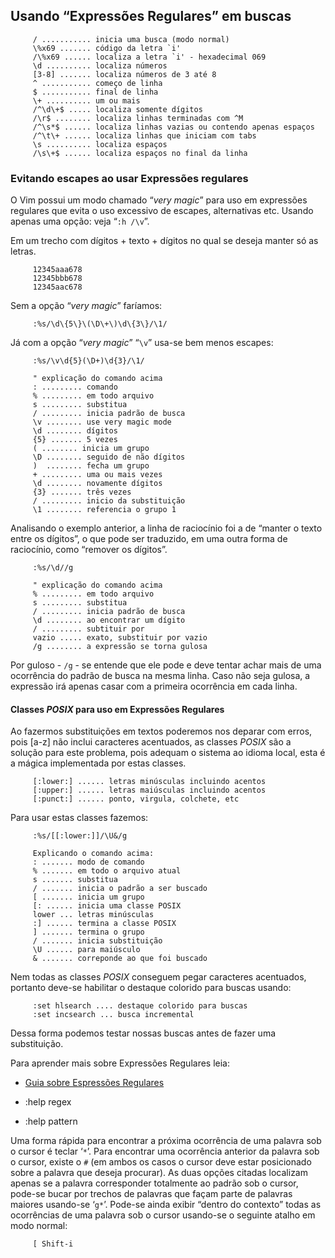 Usando “Expressões Regulares” em buscas
----------------------------------------------------------

         / ........... inicia uma busca (modo normal)
         \%x69 ....... código da letra `i'
         /\%x69 ...... localiza a letra `i' - hexadecimal 069
         \d .......... localiza números
         [3-8] ....... localiza números de 3 até 8
         ^ ........... começo de linha
         $ ........... final de linha
         \+ .......... um ou mais
         /^\d\+$ ..... localiza somente dígitos
         /\r$ ........ localiza linhas terminadas com ^M
         /^\s*$ ...... localiza linhas vazias ou contendo apenas espaços
         /^\t\+ ...... localiza linhas que iniciam com tabs
         \s .......... localiza espaços
         /\s\+$ ...... localiza espaços no final da linha

### Evitando escapes ao usar Expressões regulares

O Vim possui um modo chamado “*very magic*” para uso em
expressões regulares que evita o uso excessivo de escapes, alternativas
etc. Usando apenas uma opção: veja “`:h /\v`”.

Em um trecho com dígitos + texto + dígitos no qual se deseja manter só
as letras.

         12345aaa678
         12345bbb678
         12345aac678

Sem a opção “*very magic*” faríamos:

         :%s/\d\{5\}\(\D\+\)\d\{3\}/\1/

Já com a opção “*very magic*” “`\v`” usa-se bem menos
escapes:

         :%s/\v\d{5}(\D+)\d{3}/\1/

         " explicação do comando acima
         : ......... comando
         % ......... em todo arquivo
         s ......... substitua
         / ......... inicia padrão de busca
         \v ........ use very magic mode
         \d ........ dígitos
         {5} ....... 5 vezes 
         ( ........ inicia um grupo
         \D ........ seguido de não dígitos
         )  ........ fecha um grupo     
         + ......... uma ou mais vezes
         \d ........ novamente dígitos
         {3} ....... três vezes 
         / ......... inicio da substituição
         \1 ........ referencia o grupo 1

Analisando o exemplo anterior, a linha de raciocínio foi a de “manter o
texto entre os dígitos”, o que pode ser traduzido, em uma outra forma de
raciocínio, como “remover os dígitos”.

         :%s/\d//g

         " explicação do comando acima
         % ......... em todo arquivo
         s ......... substitua
         / ......... inicia padrão de busca
         \d ........ ao encontrar um dígito
         / ......... subtituir por
         vazio ..... exato, substituir por vazio
         /g ........ a expressão se torna gulosa

Por guloso - `/g` - se entende que ele pode e deve tentar achar mais de
uma ocorrência do padrão de busca na mesma linha. Caso não seja gulosa,
a expressão irá apenas casar com a primeira ocorrência em cada linha.

#### Classes *POSIX* para uso em Expressões Regulares

Ao fazermos substituições em textos poderemos nos deparar com erros,
pois [a-z] não inclui caracteres acentuados, as classes
*POSIX* são a solução para este problema, pois adequam o
sistema ao idioma local, esta é a mágica implementada por estas classes.

         [:lower:] ...... letras minúsculas incluindo acentos
         [:upper:] ...... letras maiúsculas incluindo acentos
         [:punct:] ...... ponto, virgula, colchete, etc

Para usar estas classes fazemos:

         :%s/[[:lower:]]/\U&/g

         Explicando o comando acima:
         : ....... modo de comando
         % ....... em todo o arquivo atual
         s ....... substitua
         / ....... inicia o padrão a ser buscado
         [ ....... inicia um grupo
         [: ...... inicia uma classe POSIX
         lower ... letras minúsculas
         :] ...... termina a classe POSIX
         ] ....... termina o grupo
         / ....... inicia substituição
         \U ...... para maiúsculo
         & ....... correponde ao que foi buscado

Nem todas as classes *POSIX* conseguem pegar caracteres
acentuados, portanto deve-se habilitar o destaque colorido para buscas
usando:

         :set hlsearch .... destaque colorido para buscas
         :set incsearch ... busca incremental

Dessa forma podemos testar nossas buscas antes de fazer uma
substituição.

Para aprender mais sobre Expressões Regulares leia:

-   [Guia sobre Espressões
    Regulares](http://guia-er.sourceforge.net)

-   :help regex

-   :help pattern

Uma forma rápida para encontrar a próxima ocorrência de uma palavra sob
o cursor é teclar ‘`*`’. Para encontrar uma ocorrência anterior da
palavra sob o cursor, existe o `#` (em ambos os casos o cursor deve
estar posicionado sobre a palavra que deseja procurar). As duas opções
citadas localizam apenas se a palavra corresponder totalmente ao padrão
sob o cursor, pode-se bucar por trechos de palavras que façam parte de
palavras maiores usando-se ‘`g*`’. Pode-se ainda exibir “dentro do
contexto” todas as ocorrências de uma palavra sob o cursor usando-se o
seguinte atalho em modo normal:

         [ Shift-i

